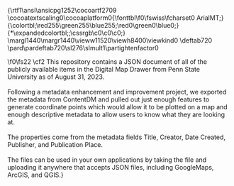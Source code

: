 {\rtf1\ansi\ansicpg1252\cocoartf2709
\cocoatextscaling0\cocoaplatform0{\fonttbl\f0\fswiss\fcharset0 ArialMT;}
{\colortbl;\red255\green255\blue255;\red0\green0\blue0;}
{\*\expandedcolortbl;;\cssrgb\c0\c0\c0;}
\margl1440\margr1440\vieww11520\viewh8400\viewkind0
\deftab720
\pard\pardeftab720\sl276\slmult1\partightenfactor0

\f0\fs22 \cf2 This repository contains a JSON document of all of the publicly available items in the Digital Map Drawer from Penn State University as of August 31, 2023.\
\
Following a metadata enhancement and improvement project, we exported the metadata from ContentDM and pulled out just enough features to generate coordinate points which would allow it to be plotted on a map and enough descriptive metadata to allow users to know what they are looking at.\
\
The properties come from the metadata fields Title, Creator, Date Created, Publisher, and Publication Place. \
\
The files can be used in your own applications by taking the file and uploading it anywhere that accepts JSON files, including GoogleMaps, ArcGIS, and QGIS.}